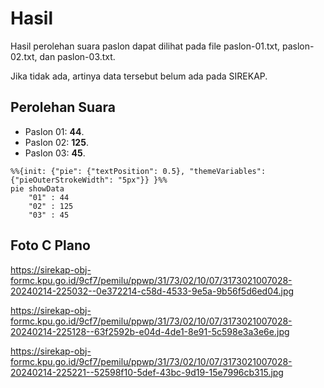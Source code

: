 # Hasil

Hasil perolehan suara paslon dapat dilihat pada file paslon-01.txt, paslon-02.txt, dan paslon-03.txt.

Jika tidak ada, artinya data tersebut belum ada pada SIREKAP.

## Perolehan Suara

 * Paslon 01: **44**.
 * Paslon 02: **125**.
 * Paslon 03: **45**.

```mermaid
%%{init: {"pie": {"textPosition": 0.5}, "themeVariables": {"pieOuterStrokeWidth": "5px"}} }%%
pie showData
    "01" : 44
    "02" : 125
    "03" : 45
```
## Foto C Plano

https://sirekap-obj-formc.kpu.go.id/9cf7/pemilu/ppwp/31/73/02/10/07/3173021007028-20240214-225032--0e372214-c58d-4533-9e5a-9b56f5d6ed04.jpg

https://sirekap-obj-formc.kpu.go.id/9cf7/pemilu/ppwp/31/73/02/10/07/3173021007028-20240214-225128--63f2592b-e04d-4de1-8e91-5c598e3a3e6e.jpg

https://sirekap-obj-formc.kpu.go.id/9cf7/pemilu/ppwp/31/73/02/10/07/3173021007028-20240214-225221--52598f10-5def-43bc-9d19-15e7996cb315.jpg
